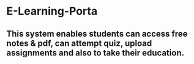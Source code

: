 # E-Learning-Porta
## This system enables students can access free notes & pdf, can attempt quiz, upload assignments and also to take their education.

